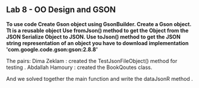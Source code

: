 ## Lab 8 - OO Design and GSON 

**To use code Create Gson object using GsonBuilder.
Create a Gson object. 
Tt is a reusable object Use fromJson() method to get the Object from the JSON Serialize Object to JSON.
Use toJson() method to get the JSON string representation of an object you have to download implementation 'com.google.code.gson:gson:2.8.8'**

The pairs:
Dima Zeklam : created the TestJsonFileObject() method for testing .
Abdallah Hamoury : created the BookQoutes class.

And we solved together the main function and write the dataJsonR method .
